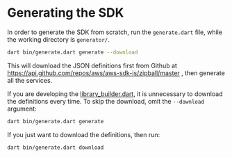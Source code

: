 # Generating the SDK

In order to generate the SDK from scratch, run the `generate.dart` file, while the working directory is `generator/`.

```bash
dart bin/generate.dart generate --download
```

This will download the JSON definitions first from Github at 
https://api.github.com/repos/aws/aws-sdk-js/zipball/master 
, then generate all the services.

If you are developing the [library_builder.dart](bin/library_builder.dart), it is unnecessary to download the definitions every time. 
To skip the download, omit the `--download` argument:

```bash
dart bin/generate.dart generate
```

If you just want to download the definitions, then run:

```bash
dart bin/generate.dart download
```
